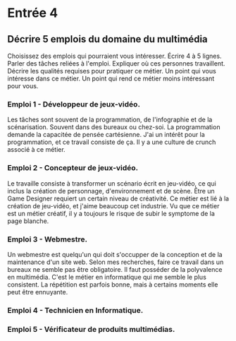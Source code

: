 # Entrée 4
## Décrire 5 emplois du domaine du multimédia

Choisissez des emplois qui pourraient vous intéresser. 
Écrire 4 à 5 lignes. Parler des tâches reliées à l'emploi. Expliquer où ces personnes travaillent. Décrire les qualités requises pour pratiquer ce métier. Un point qui vous intéresse dans ce métier. Un point qui rend ce métier moins intéressant pour vous.  

### Emploi 1 - Développeur de jeux-vidéo. 

Les tâches sont souvent de la programmation, de l'infographie et de la scénarisation. Souvent dans des bureaux ou chez-soi. La programmation demande la capacitée de pensée cartésienne. J'ai un intérêt pour la programmation, et ce travail consiste de ça. Il y a une culture de crunch associé à ce métier.

### Emploi 2 - Concepteur de jeux-vidéo. 

Le travaille consiste à transformer un scénario écrit en jeu-vidéo, ce qui inclus la création de personnage, d'environnement et de scène. Être un Game Designer requiert un certain niveau de créativité. Ce métier est lié à la création de jeu-vidéo, et j'aime beaucoup cet industrie. Vu que ce métier est un métier créatif, il y a toujours le risque de subir le symptome de la page blanche.

### Emploi 3 - Webmestre. 
Un webmestre est quelqu'un qui doit s'occupper de la conception et de la maintenance d'un site web. Selon mes recherches, faire ce travail dans un bureaux ne semble pas être obligatoire. Il faut posséder de la polyvalence en multimédia. C'est le métier en informatique qui me semble le plus consistent. La répétition est parfois bonne, mais à certains moments elle peut être ennuyante.

### Emploi 4 - Technicien en Informatique. 


### Emploi 5 - Vérificateur de produits multimédias.




